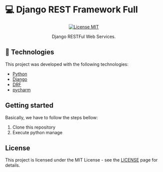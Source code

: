 # :computer: Django REST Framework Full


<p align="center">
  <a href="https://opensource.org/licenses/MIT">
    <img src="https://img.shields.io/badge/License-MIT-blue.svg" alt="License MIT">
  </a>
</p>
 
<p align="center">Django RESTFul Web Services.</p>



## :rocket: Technologies

This project was developed with the following technologies:

- [Python](https://https://www.python.org/)
- [Django](https://www.djangoproject.com/)
- [DRF](https://www.django-rest-framework.org/)
- [pycharm](https://www.jetbrains.com/pycharm/)



## Getting started

Basically, we have to follow the steps bellow:

1. Clone this repository
2. Execute python manage



## License

This project is licensed under the MIT License - see the [LICENSE](https://opensource.org/licenses/MIT) page for details.

